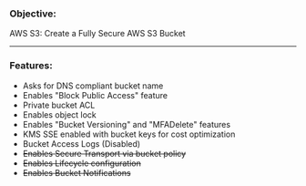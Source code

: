 ### Objective:
AWS S3: Create a Fully Secure AWS S3 Bucket

---

### Features:

- Asks for DNS compliant bucket name
- Enables "Block Public Access" feature
- Private bucket ACL
- Enables object lock
- Enables "Bucket Versioning" and "MFADelete" features
- KMS SSE enabled with bucket keys for cost optimization
- Bucket Access Logs (Disabled)
- ~~Enables Secure Transport via bucket policy~~
- ~~Enables Lifecycle configuration~~
- ~~Enables Bucket Notifications~~